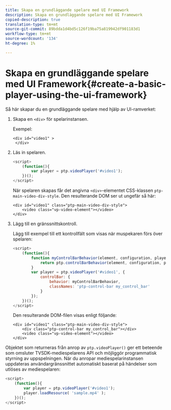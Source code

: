 ```yaml
---
title: Skapa en grundläggande spelare med UI Framework
description: Skapa en grundläggande spelare med UI Framework
copied-description: true
translation-type: tm+mt
source-git-commit: 89bdda1d4bd5c126f19ba75a819942df901183d1
workflow-type: tm+mt
source-wordcount: '134'
ht-degree: 1%

---
```



# Skapa en grundläggande spelare med UI Framework{#create-a-basic-player-using-the-ui-framework}

Så här skapar du en grundläggande spelare med hjälp av UI-ramverket:

1. Skapa en `<div>` för spelarinstansen.

   Exempel:

   ```
   <div id="video1" > 
    </div>
   ```

1. Läs in spelaren.

   ```js
   <script> 
       (function(){ 
           var player = ptp.videoPlayer('#video1'); 
       })(); 
   </script>
   ```

   När spelaren skapas får det angivna `<div>`-elementet CSS-klassen `ptp-main-video-div-style`. Den resulterande DOM ser ut ungefär så här:

   ```
   <div id="video1" class="ptp-main-video-div-style"> 
       <video class="vp-video-element"></video> 
   </div>
   ```

1. Lägg till en gränssnittskontroll.

   Lägg till exempel till ett kontrollfält som visas när muspekaren förs över spelaren:

   ```js
   <script> 
       (function(){ 
           function myControlBarBehavior(element, configuration, player) { 
               return ptp.controlBarBehavior(element, configuration, player); 
           } 
           var player = ptp.videoPlayer('#video1', { 
               controlBar: { 
                   behavior: myControlBarBehavior, 
                   classNames: 'ptp-control-bar my_control_bar' 
               } 
           }); 
       })(); 
   </script>
   ```

   Den resulterande DOM-filen visas enligt följande:

   ```
   <div id="video1" class="ptp-main-video-div-style"> 
       <div class="ptp-control-bar my_control_bar"></div> 
       <video class="vp-video-element"></video> 
   </div>
   ```

Objektet som returneras från anrop av `ptp.videoPlayer()` ger ett beteende som omsluter TVSDK-mediespelarens API och möjliggör programmatisk styrning av uppspelningen. När du anropar mediespelarinstansen uppdateras användargränssnittet automatiskt baserat på händelser som utlöses av mediespelaren:

```js
<script> 
    (function(){ 
        var player = ptp.videoPlayer('#video1'); 
        player.loadResource( 'sample.mp4' ); 
    })(); 
</script>
```
